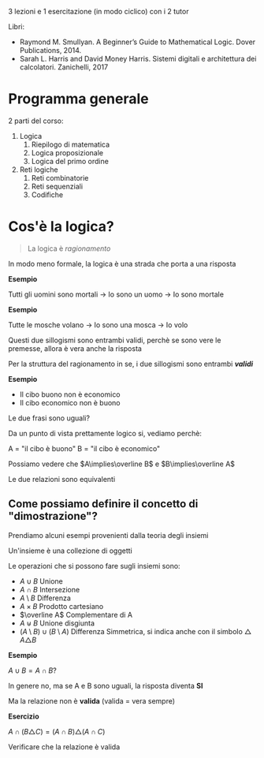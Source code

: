 
3 lezioni e 1 esercitazione (in modo ciclico) con i 2 tutor

Libri:
- Raymond M. Smullyan. A Beginner’s Guide to Mathematical Logic. Dover Publications, 2014. 
- Sarah L. Harris and David Money Harris. Sistemi digitali e architettura dei calcolatori. Zanichelli, 2017

# Programma generale

2 parti del corso:
1. Logica
	1. Riepilogo di matematica
	2. Logica proposizionale
	3. Logica del primo ordine
2. Reti logiche
	1. Reti combinatorie
	2. Reti sequenziali
	3. Codifiche

# Cos'è la logica?

> La logica è _ragionamento_ 

In modo meno formale, la logica è una strada che porta a una risposta

**Esempio**

Tutti gli uomini sono mortali $\to$ Io sono un uomo $\to$ Io sono mortale

**Esempio**

Tutte le mosche volano $\to$ Io sono una mosca $\to$ Io volo

Questi due sillogismi sono entrambi validi, perchè se sono vere le premesse, allora è vera anche la risposta

Per la struttura del ragionamento in se, i due sillogismi sono entrambi **_validi_**

**Esempio**

- Il cibo buono non è economico
- Il cibo economico non è buono

Le due frasi sono uguali?

Da un punto di vista prettamente logico si, vediamo perchè:

A = "il cibo è buono"
B = "il cibo è economico"

Possiamo vedere che $A\implies\overline B$ e $B\implies\overline A$

Le due relazioni sono equivalenti

## Come possiamo definire il concetto di "dimostrazione"?

Prendiamo alcuni esempi provenienti dalla teoria degli insiemi

Un'insieme è una collezione di oggetti

Le operazioni che si possono fare sugli insiemi sono:

- $A\cup B$ Unione
- $A\cap B$ Intersezione
- $A\setminus B$ Differenza
- $A\times B$ Prodotto cartesiano
- $\overline A$ Complementare di A
- $A\uplus B$ Unione disgiunta
- $(A\setminus B)\cup(B\setminus A)$ Differenza Simmetrica, si indica anche con il simbolo $\triangle$ $A\triangle B$

**Esempio**

$A\cup B=A\cap B$?

In genere no, ma se A e B sono uguali, la risposta diventa **SI**

Ma la relazione non è **valida** (valida = vera sempre)

**Esercizio**

$A\cap(B\triangle C)=(A\cap B)\triangle(A\cap C)$ 

Verificare che la relazione è valida

